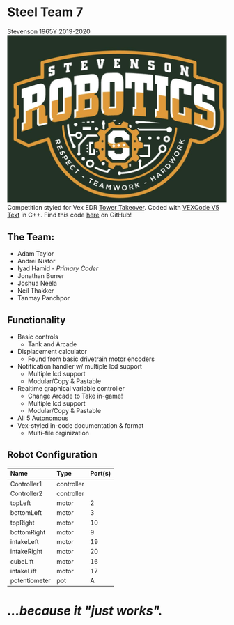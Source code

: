 # **Steel Team 7**

Stevenson 1965Y 2019-2020
![](./media/stevensonlogo.png "Stevenson Robotics 2019-2020")
Competition styled for Vex EDR [Tower Takeover](https://www.vexrobotics.com/vexedr/competition/vrc-current-game "VEX Current Game"). Coded with [VEXCode V5 Text](https://www.vexrobotics.com/vexcode "VEXCode V5") in C++.
Find this code [here](https://www.github.com/IyadHamid/StevensonVex1965Y "Stevenson 1965Y Repository") on GitHub!

## **The Team:**

- Adam Taylor
- Andrei Nistor
- Iyad Hamid - *Primary Coder*
- Jonathan Burrer
- Joshua Neela
- Neil Thakker
- Tanmay Panchpor
	
## **Functionality**

- Basic controls
  - Tank and Arcade
- Displacement calculator
  - Found from basic drivetrain motor encoders
- Notification handler w/ multiple lcd support
  - Multiple lcd support
  - Modular/Copy & Pastable
- Realtime graphical variable controller
  - Change Arcade to Take in-game!
  - Multiple lcd support
  - Modular/Copy & Pastable
- All 5 Autonomous
- Vex-styled in-code documentation & format
  - Multi-file orginization

## **Robot Configuration**

|Name          | Type       | Port(s)  |
|:-------------|:-----------|:---------|
|Controller1   | controller |          |
|Controller2   | controller |          |
|topLeft       | motor      | 2        |
|bottomLeft    | motor      | 3        |
|topRight      | motor      | 10       |
|bottomRight   | motor      | 9        |
|intakeLeft    | motor      | 19       |
|intakeRight   | motor      | 20       |
|cubeLift      | motor      | 16       |
|intakeLift    | motor      | 17       |
|potentiometer | pot        | A        |

# *...because it "just works".*
